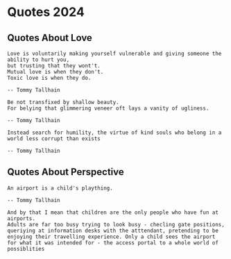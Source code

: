 # Quotes 2024

##  Quotes About Love




```{epigraph}
Love is voluntarily making yourself vulnerable and giving someone the ability to hurt you, 
but trusting that they wont't.
Mutual love is when they don't.
Toxic love is when they do.

-- Tommy Tallhain
```



```{epigraph}
Be not transfixed by shallow beauty.
For belying that glimmering veneer oft lays a vanity of ugliness.

-- Tommy Tallhain
```



```{epigraph}
Instead search for humility, the virtue of kind souls who belong in a world less corrupt than exists

-- Tommy Tallhain
```








## Quotes About Perspective

```{epigraph}
An airport is a child's plaything.

-- Tommy Tallhain
```

```{margin} Aside
And by that I mean that children are the only people who have fun at airports. 
Adults are far too busy trying to look busy - checling gate positions, queriying at information desks with the atttendant, pretending to be enjoying their travelling experience. Only a child sees the airport for what it was intended for - the access portal to a whole world of possiblities
```